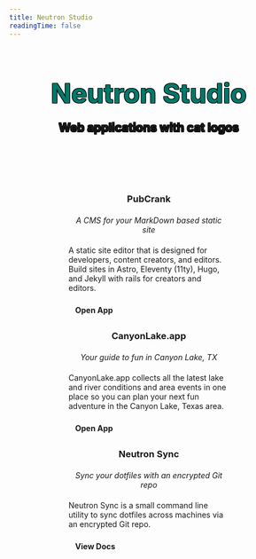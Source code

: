 ```yaml
---
title: Neutron Studio
readingTime: false
---
```


<style>
  .banner {
    background-image: url('/icon.svg');
    background-size: contain;
    background-repeat: no-repeat;
    background-position: center center;
    text-align: center;
    text-shadow: rgb(0, 0, 0) -1px -1px 0px, rgb(0, 0, 0) 1px -1px 0px, rgb(0, 0, 0) -1px 1px 0px, rgb(0, 0, 0) 1px 1px 0px;
    min-height: 225px;
    display: flex;
    justify-content: center;
    align-items: center;
  }

  .banner h1 {
    margin: 0 auto 0 auto !important;
    font-size: 3rem;
    color: rgb(0, 121, 107);
  }

  .banner h2 {
    margin: 20px auto 10px auto !important;
  }

  .projects {
    display: flex;
    justify-content: center;
    flex-wrap: wrap;
    margin-top: 20px;
  }

  .projects > div {
    width: 290px;
    display: flex;
    flex-direction: column;
  }

  .projects > div:nth-child(2) {
    margin: 0 40px;
  }

  .projects h3 {
    margin: 0 auto 20px auto !important;
    text-align: center;
  }

  .projects h4 {
    margin: 0 auto 20px auto !important;
    text-align: center;
    font-weight: normal;
    font-style: italic;
  }

  .projects i.block {
    display: block;
    margin: 20px 0 5px 0;
    text-align: center;
    font-size: 3rem;
  }

  .projects .v-card__text {
    flex: 1;
  }

  .projects .v-card__actions {
    padding-top: 15px;
  }

  .projects a.v-btn {
    background-color: var(--accent);
    text-decoration: none;
    display: inline-block;
    padding: 8px 12px;
    border-radius: 10px;
    font-weight: bold;
  }
</style>
<div class="banner">
  <div class="wrapper">
    <h1>Neutron Studio</h1>
    <h2>Web applications with cat logos</h2>
  </div>
</div>

<div class="projects">
  <div class="v-card v-sheet theme--light">
    <div class="v-card__title">
      <i aria-hidden="true" class="mdi mdi-cog-outline block"></i>
      <h3>PubCrank</h3>
      <h4>A CMS for your MarkDown based static site</h4>
    </div>
    <div class="v-card__text">
      A static site editor that is designed for developers, content creators,
      and editors. Build sites in Astro, Eleventy (11ty), Hugo, and Jekyll with rails for creators
      and editors.
    </div>
    <div class="v-card__actions">
      <a href="https://www.pubcrank.com/" target="_blank" class="v-btn v-btn--is-elevated v-btn--has-bg theme--light v-size--default primary">
        <span class="v-btn__content">
          Open App
          <i aria-hidden="true" class="v-icon notranslate mdi mdi-open-in-new theme--light"></i>
        </span>
      </a>
    </div>
  </div>
  <div class="v-card v-sheet theme--light">
    <div class="v-card__title">
      <i aria-hidden="true" class="mdi mdi-waves block"></i>
      <h3>CanyonLake.app</h3>
      <h4>Your guide to fun in Canyon Lake, TX</h4>
    </div>
    <div class="v-card__text">
      CanyonLake.app collects all the latest lake and river conditions and area events in one place so you can plan your next fun adventure in the Canyon Lake, Texas area.
    </div>
    <div class="v-card__actions">
      <a href="https://www.canyonlake.app/" target="_blank" class="v-btn v-btn--is-elevated v-btn--has-bg theme--light v-size--default primary">
        <span class="v-btn__content">
          Open App
          <i aria-hidden="true" class="v-icon notranslate mdi mdi-open-in-new theme--light"></i>
        </span>
      </a>
    </div>
  </div>
  <div class="v-card v-sheet theme--light">
    <div class="v-card__title">
      <i aria-hidden="true" class="mdi mdi-source-repository block"></i>
      <h3>Neutron Sync</h3>
      <h4>Sync your dotfiles with an encrypted Git repo</h4>
    </div>
    <div class="v-card__text">
      Neutron Sync is a small command line utility to sync dotfiles across machines via an encrypted Git repo.
    </div>
    <div class="v-card__actions">
      <a href="https://github.com/neutron-sync/neutron-sync" target="_blank" class="v-btn v-btn--is-elevated v-btn--has-bg theme--light v-size--default primary">
        <span class="v-btn__content">
          View Docs
          <i aria-hidden="true" class="v-icon notranslate mdi mdi-open-in-new theme--light"></i>
        </span>
      </a>
    </div>
  </div>
</div>
